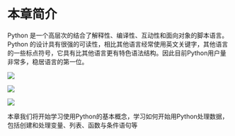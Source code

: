 # 本章简介

Python 是一个高层次的结合了解释性、编译性、互动性和面向对象的脚本语言。Python 的设计具有很强的可读性，相比其他语言经常使用英文关键字，其他语言的一些标点符号，它具有比其他语言更有特色语法结构。因此目前Python用户量非常多，稳居语言的第一位。

![](../img/python.jpg)

![](../img/python1.jpg)

![](../img/python2.jpg)

本章我们将开始学习使用Python的基本概念，学习如何开始用Python处理数据，包括创建和处理变量、列表、函数与条件语句等
